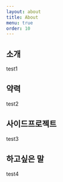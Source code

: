 ```yaml
---
layout: about
title: About
menu: true
order: 10
---
```


## 소개

test1

## 약력

test2

## 사이드프로젝트

test3

## 하고싶은 말

test4

